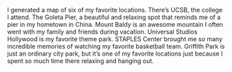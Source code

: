 I generated a map of six of my favorite locations. 
There’s UCSB, the college I attend.
The Goleta Pier, a beautiful and relaxing spot that reminds me of a pier in my hometown in China. 
Mount Baldy is an awesome mountain I often went with my family and friends during vacation. 
Universal Studios Hollywood is my favorite theme park. 
STAPLES Center brought me so many incredible memories of watching my favorite basketball team. 
Griffith Park is just an ordinary city park, but it’s one of my favorite locations just because I spent so much time there relaxing and hanging out.

